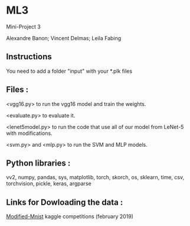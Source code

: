# ML3
Mini-Project 3


Alexandre Banon; Vincent Delmas; Leila Fabing



## Instructions

You need to add a folder "input" with your *.plk files




## Files :

<vgg16.py> to run the vgg16 model and train the weights.

<evaluate.py> to evaluate it.

<lenet5model.py> to run the code that use all of our model from LeNet-5 with modifications.

<svm.py> and <mlp.py> to run the SVM and MLP models.



## Python libraries :

vv2, numpy, pandas, sys, matplotlib, torch, skorch, os, sklearn, time, csv, torchvision, pickle, keras, argparse



## Links for Dowloading the data :

[Modified-Mnist](https://www.kaggle.com/c/comp-551-w2019-project-3-modified-mnist/data) kaggle competitions (february 2019)
